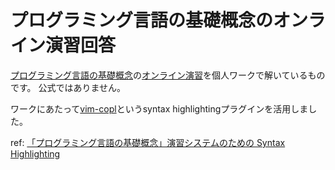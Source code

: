 # プログラミング言語の基礎概念のオンライン演習回答

[プログラミング言語の基礎概念](http://www.saiensu.co.jp/?page=book_details&ISBN=ISBN978-4-7819-1285-1)の[オンライン演習](http://www.fos.kuis.kyoto-u.ac.jp/~igarashi/CoPL/)を個人ワークで解いているものです。
公式ではありません。

ワークにあたって[vim-copl](https://github.com/ymyzk/vim-copl)というsyntax highlightingプラグインを活用しました。

ref: [「プログラミング言語の基礎概念」演習システムのための Syntax Highlighting](https://blog.ymyzk.com/2016/05/vim-copl/)


